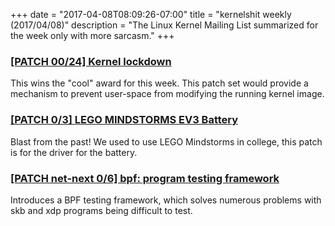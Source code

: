 +++
date = "2017-04-08T08:09:26-07:00"
title = "kernelshit weekly (2017/04/08)"
description = "The Linux Kernel Mailing List summarized for the week only with more sarcasm."
+++

### [[PATCH 00/24] Kernel lockdown](https://mail-archive.com/linux-kernel@vger.kernel.org/msg1370931.html)

This wins the "cool" award for this week. This patch set would provide
a mechanism to prevent user-space from modifying the running kernel image.

### [[PATCH 0/3] LEGO MINDSTORMS EV3 Battery](https://www.mail-archive.com/linux-kernel@vger.kernel.org/msg1369222.html)

Blast from the past! We used to use LEGO Mindstorms in college, this patch is
for the driver for the battery.

### [[PATCH net-next 0/6] bpf: program testing framework](https://www.mail-archive.com/netdev@vger.kernel.org/msg160973.html)

Introduces a BPF testing framework, which solves numerous problems with skb and
xdp programs being difficult to test.

